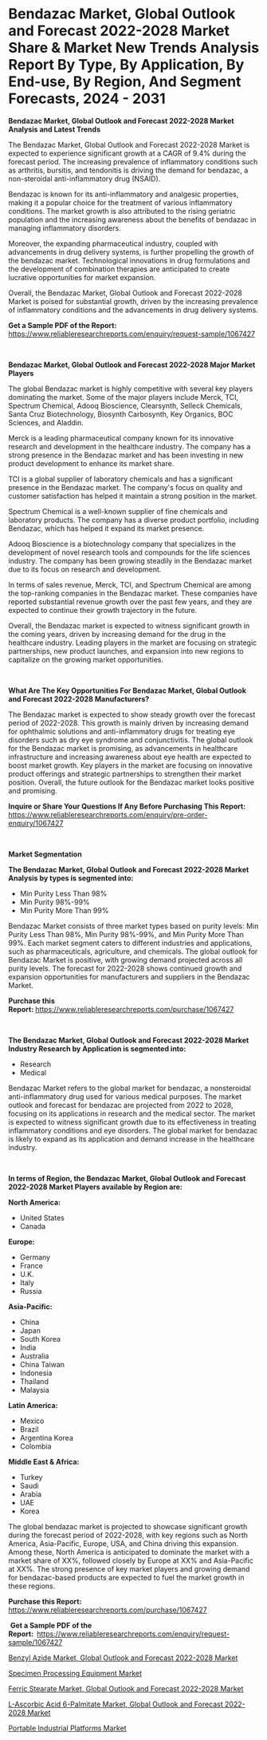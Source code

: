 <p><h1>Bendazac Market, Global Outlook and Forecast 2022-2028 Market Share & Market New Trends Analysis Report By Type, By Application, By End-use, By Region, And Segment Forecasts, 2024 - 2031</h1></p><p><strong>Bendazac Market, Global Outlook and Forecast 2022-2028 Market Analysis and Latest Trends</strong></p>
<p><p>The Bendazac Market, Global Outlook and Forecast 2022-2028 Market is expected to experience significant growth at a CAGR of 9.4% during the forecast period. The increasing prevalence of inflammatory conditions such as arthritis, bursitis, and tendonitis is driving the demand for bendazac, a non-steroidal anti-inflammatory drug (NSAID). </p><p>Bendazac is known for its anti-inflammatory and analgesic properties, making it a popular choice for the treatment of various inflammatory conditions. The market growth is also attributed to the rising geriatric population and the increasing awareness about the benefits of bendazac in managing inflammatory disorders.</p><p>Moreover, the expanding pharmaceutical industry, coupled with advancements in drug delivery systems, is further propelling the growth of the bendazac market. Technological innovations in drug formulations and the development of combination therapies are anticipated to create lucrative opportunities for market expansion.</p><p>Overall, the Bendazac Market, Global Outlook and Forecast 2022-2028 Market is poised for substantial growth, driven by the increasing prevalence of inflammatory conditions and the advancements in drug delivery systems.</p></p>
<p><strong>Get a Sample PDF of the Report:&nbsp;</strong> <a href="https://www.reliableresearchreports.com/enquiry/request-sample/1067427">https://www.reliableresearchreports.com/enquiry/request-sample/1067427</a></p>
<p>&nbsp;</p>
<p><strong>Bendazac Market, Global Outlook and Forecast 2022-2028 Major Market Players</strong></p>
<p><p>The global Bendazac market is highly competitive with several key players dominating the market. Some of the major players include Merck, TCI, Spectrum Chemical, Adooq Bioscience, Clearsynth, Selleck Chemicals, Santa Cruz Biotechnology, Biosynth Carbosynth, Key Organics, BOC Sciences, and Aladdin.</p><p>Merck is a leading pharmaceutical company known for its innovative research and development in the healthcare industry. The company has a strong presence in the Bendazac market and has been investing in new product development to enhance its market share.</p><p>TCI is a global supplier of laboratory chemicals and has a significant presence in the Bendazac market. The company's focus on quality and customer satisfaction has helped it maintain a strong position in the market.</p><p>Spectrum Chemical is a well-known supplier of fine chemicals and laboratory products. The company has a diverse product portfolio, including Bendazac, which has helped it expand its market presence.</p><p>Adooq Bioscience is a biotechnology company that specializes in the development of novel research tools and compounds for the life sciences industry. The company has been growing steadily in the Bendazac market due to its focus on research and development.</p><p>In terms of sales revenue, Merck, TCI, and Spectrum Chemical are among the top-ranking companies in the Bendazac market. These companies have reported substantial revenue growth over the past few years, and they are expected to continue their growth trajectory in the future.</p><p>Overall, the Bendazac market is expected to witness significant growth in the coming years, driven by increasing demand for the drug in the healthcare industry. Leading players in the market are focusing on strategic partnerships, new product launches, and expansion into new regions to capitalize on the growing market opportunities.</p></p>
<p>&nbsp;</p>
<p><strong>What Are The Key Opportunities For Bendazac Market, Global Outlook and Forecast 2022-2028 Manufacturers?</strong></p>
<p><p>The Bendazac market is expected to show steady growth over the forecast period of 2022-2028. This growth is mainly driven by increasing demand for ophthalmic solutions and anti-inflammatory drugs for treating eye disorders such as dry eye syndrome and conjunctivitis. The global outlook for the Bendazac market is promising, as advancements in healthcare infrastructure and increasing awareness about eye health are expected to boost market growth. Key players in the market are focusing on innovative product offerings and strategic partnerships to strengthen their market position. Overall, the future outlook for the Bendazac market looks positive and promising.</p></p>
<p><strong>Inquire or Share Your Questions If Any Before Purchasing This Report:</strong> <a href="https://www.reliableresearchreports.com/enquiry/pre-order-enquiry/1067427">https://www.reliableresearchreports.com/enquiry/pre-order-enquiry/1067427</a></p>
<p>&nbsp;</p>
<p><strong>Market Segmentation</strong></p>
<p><strong>The Bendazac Market, Global Outlook and Forecast 2022-2028 Market Analysis by types is segmented into:</strong></p>
<p><ul><li>Min Purity Less Than 98%</li><li>Min Purity 98%-99%</li><li>Min Purity More Than 99%</li></ul></p>
<p><p>Bendazac Market consists of three market types based on purity levels: Min Purity Less Than 98%, Min Purity 98%-99%, and Min Purity More Than 99%. Each market segment caters to different industries and applications, such as pharmaceuticals, agriculture, and chemicals. The global outlook for Bendazac Market is positive, with growing demand projected across all purity levels. The forecast for 2022-2028 shows continued growth and expansion opportunities for manufacturers and suppliers in the Bendazac Market.</p></p>
<p><strong>Purchase this Report:&nbsp;</strong><a href="https://www.reliableresearchreports.com/purchase/1067427">https://www.reliableresearchreports.com/purchase/1067427</a></p>
<p>&nbsp;</p>
<p><strong>The Bendazac Market, Global Outlook and Forecast 2022-2028 Market Industry Research by Application is segmented into:</strong></p>
<p><ul><li>Research</li><li>Medical</li></ul></p>
<p><p>Bendazac Market refers to the global market for bendazac, a nonsteroidal anti-inflammatory drug used for various medical purposes. The market outlook and forecast for bendazac are projected from 2022 to 2028, focusing on its applications in research and the medical sector. The market is expected to witness significant growth due to its effectiveness in treating inflammatory conditions and eye disorders. The global market for bendazac is likely to expand as its application and demand increase in the healthcare industry.</p></p>
<p>&nbsp;</p>
<p><strong>In terms of Region, the Bendazac Market, Global Outlook and Forecast 2022-2028 Market Players available by Region are:</strong></p>
<p>
    <p> <strong> North America: </strong>
        <ul>
            <li>United States</li>
            <li>Canada</li>
        </ul>
        </p> 
    <p> <strong> Europe: </strong>
        <ul>
            <li>Germany</li>
            <li>France</li>
            <li>U.K.</li>
            <li>Italy</li>
            <li>Russia</li>
        </ul>
        </p> 
    <p> <strong> Asia-Pacific: </strong>
        <ul>
            <li>China</li>
            <li>Japan</li>
            <li>South Korea</li>
            <li>India</li>
            <li>Australia</li>
            <li>China Taiwan</li>
            <li>Indonesia</li>
            <li>Thailand</li>
            <li>Malaysia</li>
        </ul>
        </p> 
    <p> <strong> Latin America: </strong>
        <ul>
            <li>Mexico</li>
            <li>Brazil</li>
            <li>Argentina Korea</li>
            <li>Colombia</li>
        </ul>
        </p> 
    <p> <strong> Middle East & Africa: </strong>
        <ul>
            <li>Turkey</li>
            <li>Saudi</li>
            <li>Arabia</li>
            <li>UAE</li>
            <li>Korea</li>
        </ul>
    </p>
    </p>
<p><p>The global bendazac market is projected to showcase significant growth during the forecast period of 2022-2028, with key regions such as North America, Asia-Pacific, Europe, USA, and China driving this expansion. Among these, North America is anticipated to dominate the market with a market share of XX%, followed closely by Europe at XX% and Asia-Pacific at XX%. The strong presence of key market players and growing demand for bendazac-based products are expected to fuel the market growth in these regions.</p></p>
<p><strong>Purchase this Report: </strong><a href="https://www.reliableresearchreports.com/purchase/1067427">https://www.reliableresearchreports.com/purchase/1067427</a></p>
<p>&nbsp;<strong>Get a Sample PDF of the Report:&nbsp;&nbsp;</strong><a href="https://www.reliableresearchreports.com/enquiry/request-sample/1067427">https://www.reliableresearchreports.com/enquiry/request-sample/1067427</a></p>
<p><strong></strong></p>
<p><p><a href="https://github.com/kufem1/Market-Research-Report-List-1/blob/main/benzyl-azide-market-global-outlook-and-forecast-2022-2028-market.md">Benzyl Azide Market, Global Outlook and Forecast 2022-2028 Market</a></p><p><a href="https://issuu.com/reportprime-2/docs/specimen-processing-equipment-market-size-2030.ppt">Specimen Processing Equipment Market</a></p><p><a href="https://github.com/singletonthaxterkelliehr2df/Market-Research-Report-List-1/blob/main/ferric-stearate-market-global-outlook-and-forecast-2022-2028-market.md">Ferric Stearate Market, Global Outlook and Forecast 2022-2028 Market</a></p><p><a href="https://github.com/kosella/Market-Research-Report-List-1/blob/main/l-ascorbic-acid-6-palmitate-market-global-outlook-and-forecast-2022-2028-market.md">L-Ascorbic Acid 6-Palmitate Market, Global Outlook and Forecast 2022-2028 Market</a></p><p><a href="https://issuu.com/reportprime-2/docs/portable-industrial-platforms-market-size-2030.ppt">Portable Industrial Platforms Market</a></p></p>